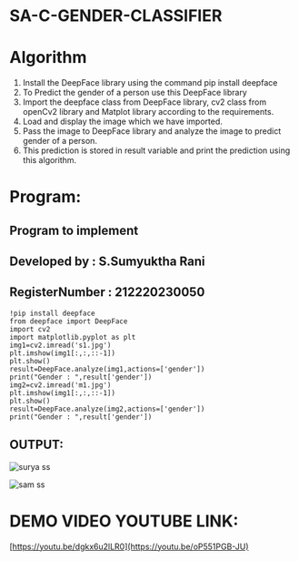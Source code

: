# SA-C-GENDER-CLASSIFIER
# Algorithm
1. Install the DeepFace library using the command pip install deepface
2. To Predict the gender of a person use this DeepFace library
3. Import the deepface class from DeepFace library, cv2 class from openCv2 library and Matplot library according to the requirements.
4. Load and display the image which we have imported. 
5. Pass the image to DeepFace library and analyze the image to predict gender of a person.
6. This prediction is stored in result variable and print the prediction using this algorithm.

# Program:
## Program to implement 
## Developed by   : S.Sumyuktha Rani
## RegisterNumber :  212220230050

```
!pip install deepface
from deepface import DeepFace
import cv2
import matplotlib.pyplot as plt
img1=cv2.imread('s1.jpg')
plt.imshow(img1[:,:,::-1])
plt.show()
result=DeepFace.analyze(img1,actions=['gender'])
print("Gender : ",result['gender'])
img2=cv2.imread('m1.jpg')
plt.imshow(img1[:,:,::-1])
plt.show()
result=DeepFace.analyze(img2,actions=['gender'])
print("Gender : ",result['gender'])
```

## OUTPUT:

![surya ss](https://user-images.githubusercontent.com/75235818/174488192-2dc22f05-150a-4834-acfb-daaff7dea9a1.png)

![sam ss](https://user-images.githubusercontent.com/75235818/174488221-471a4604-c2d5-497a-b042-d4a3ca9256d3.png)

# DEMO VIDEO YOUTUBE LINK:
[https://youtu.be/dgkx6u2lLR0](https://youtu.be/oP551PGB-JU)
